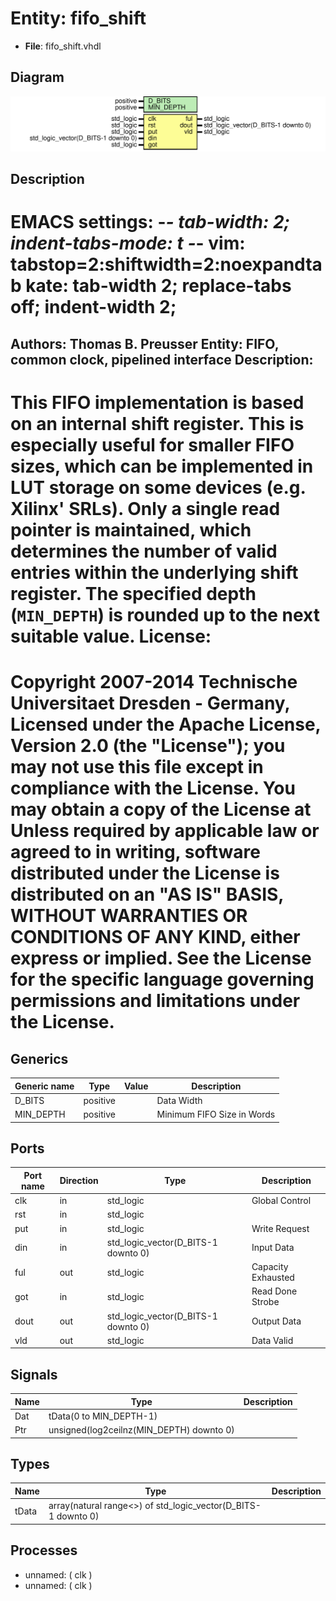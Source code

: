 # Entity: fifo_shift

- **File**: fifo_shift.vhdl
## Diagram

![Diagram](fifo_shift.svg "Diagram")
## Description

EMACS settings: -*-  tab-width: 2; indent-tabs-mode: t -*-
vim: tabstop=2:shiftwidth=2:noexpandtab
kate: tab-width 2; replace-tabs off; indent-width 2;
=============================================================================
Authors:					Thomas B. Preusser
Entity:					FIFO, common clock, pipelined interface
Description:
-------------------------------------
This FIFO implementation is based on an internal shift register. This is
especially useful for smaller FIFO sizes, which can be implemented in LUT
storage on some devices (e.g. Xilinx' SRLs). Only a single read pointer is
maintained, which determines the number of valid entries within the
underlying shift register.
The specified depth (``MIN_DEPTH``) is rounded up to the next suitable value.
License:
=============================================================================
Copyright 2007-2014 Technische Universitaet Dresden - Germany,
Licensed under the Apache License, Version 2.0 (the "License");
you may not use this file except in compliance with the License.
You may obtain a copy of the License at
Unless required by applicable law or agreed to in writing, software
distributed under the License is distributed on an "AS IS" BASIS,
WITHOUT WARRANTIES OR CONDITIONS OF ANY KIND, either express or implied.
See the License for the specific language governing permissions and
limitations under the License.
=============================================================================
## Generics

| Generic name | Type     | Value | Description                |
| ------------ | -------- | ----- | -------------------------- |
| D_BITS       | positive |       | Data Width                 |
| MIN_DEPTH    | positive |       | Minimum FIFO Size in Words |
## Ports

| Port name | Direction | Type                                | Description        |
| --------- | --------- | ----------------------------------- | ------------------ |
| clk       | in        | std_logic                           | Global Control     |
| rst       | in        | std_logic                           |                    |
| put       | in        | std_logic                           | Write Request      |
| din       | in        | std_logic_vector(D_BITS-1 downto 0) | Input Data         |
| ful       | out       | std_logic                           | Capacity Exhausted |
| got       | in        | std_logic                           | Read Done Strobe   |
| dout      | out       | std_logic_vector(D_BITS-1 downto 0) | Output Data        |
| vld       | out       | std_logic                           | Data Valid         |
## Signals

| Name | Type                                     | Description |
| ---- | ---------------------------------------- | ----------- |
| Dat  | tData(0 to MIN_DEPTH-1)                  |             |
| Ptr  | unsigned(log2ceilnz(MIN_DEPTH) downto 0) |             |
## Types

| Name  | Type                                                           | Description |
| ----- | -------------------------------------------------------------- | ----------- |
| tData | array(natural range<>) of std_logic_vector(D_BITS-1 downto 0)  |             |
## Processes
- unnamed: ( clk )
- unnamed: ( clk )
